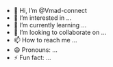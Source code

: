 - 👋 Hi, I’m @Vmad-connect
- 👀 I’m interested in ...
- 🌱 I’m currently learning ...
- 💞️ I’m looking to collaborate on ...
- 📫 How to reach me ...
- 😄 Pronouns: ...
- ⚡ Fun fact: ...

<!---
Vmad-connect/Vmad-connect is a ✨ special ✨ repository because its `README.md` (this file) appears on your GitHub profile.
You can click the Preview link to take a look at your changes.
--->
